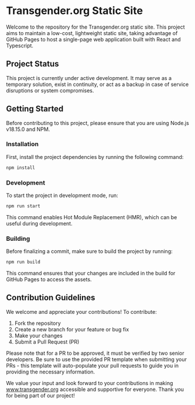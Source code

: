 # Transgender.org Static Site

Welcome to the repository for the Transgender.org static site. This project aims to maintain a low-cost, lightweight static site, taking advantage of GitHub Pages to host a single-page web application built with React and Typescript.

## Project Status

This project is currently under active development. It may serve as a temporary solution, exist in continuity, or act as a backup in case of service disruptions or system compromises.

## Getting Started

Before contributing to this project, please ensure that you are using Node.js v18.15.0 and NPM.

### Installation

First, install the project dependencies by running the following command:

```bash
npm install
```

### Development

To start the project in development mode, run:

```bash
npm run start
```

This command enables Hot Module Replacement (HMR), which can be useful during development.

### Building

Before finalizing a commit, make sure to build the project by running:

```bash
npm run build
```

This command ensures that your changes are included in the build for GitHub Pages to access the assets.

## Contribution Guidelines

We welcome and appreciate your contributions! To contribute:

1. Fork the repository
2. Create a new branch for your feature or bug fix
3. Make your changes
4. Submit a Pull Request (PR)

Please note that for a PR to be approved, it must be verified by two senior developers. Be sure to use the provided PR template when submitting your PRs - this template will auto-populate your pull requests to guide you in providing the necessary information.

We value your input and look forward to your contributions in making www.transgender.org accessible and supportive for everyone. Thank you for being part of our project!
